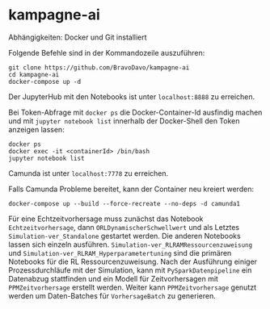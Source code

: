 # kampagne-ai
Abhängigkeiten: Docker und Git installiert

Folgende Befehle sind in der Kommandozeile auszuführen:
```
git clone https://github.com/BravoDavo/kampagne-ai
cd kampagne-ai
docker-compose up -d
```

Der JupyterHub mit den Notebooks ist unter ```localhost:8888``` zu erreichen.

Bei Token-Abfrage mit ```docker ps``` die Docker-Container-Id ausfindig machen und mit ```jupyter notebook list``` innerhalb der Docker-Shell den Token anzeigen lassen:
```
docker ps
docker exec -it <containerId> /bin/bash
jupyter notebook list
```
Camunda ist unter ```localhost:7778``` zu erreichen.

Falls Camunda Probleme bereitet, kann der Container neu kreiert werden:
```
docker-compose up --build --force-recreate --no-deps -d camunda1
```

Für eine Echtzeitvorhersage muss zunächst das Notebook ```Echtzeitvorhersage```, dann ```ORLDynamischerSchwellwert``` und als Letztes ```Simulation-ver_Standalone``` gestartet werden. Die anderen Notebooks lassen sich einzeln ausführen. ```Simulation-ver_RLRAMRessourcenzuweisung``` und ```Simulation-ver_RLRAM_Hyperparametertuning``` sind die primären Notebooks für die RL Ressourcenzuweisung. Nach der Ausführung einiger Prozessdurchläufe mit der Simulation, kann mit ```PySparkDatenpipeline``` ein Datenabzug stattfinden und ein Modell für Zeitvorhersagen mit ```PPMZeitvorhersage``` erstellt werden. Weiter kann ```PPMZeitvorhersage``` genutzt werden um Daten-Batches für ```VorhersageBatch``` zu generieren.
